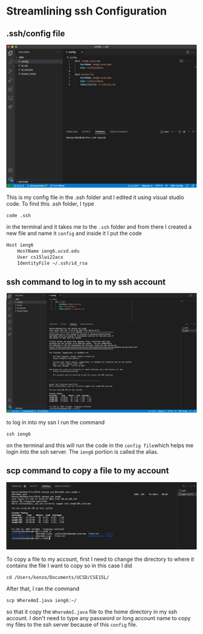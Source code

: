 # Streamlining ssh Configuration

## .ssh/config file

![ssh config file](config.png)

This is my config file in the .ssh folder and I edited it using visual studio code.
To find this .ssh folder, I type 
```
code .ssh
```
in the terminal and it takes me to the `.ssh` folder and from there I created a new file and name it `config` and inside it I put the code
```
Host ieng6
    HostName ieng6.ucsd.edu
    User cs15lwi22acx
    IdentityFile ~/.ssh/id_rsa
```

## ssh command to log in to my ssh account

 ![ssh command](trySSHieng6.png)

 to log in into my ssn I run the command
 ```
 ssh ieng6
 ```
 on the terminal and this will run the code in the `config file`which helps me login into the ssh server. The `ieng6` portion is called the alias.

## scp command to copy a file to my account

![copy WhereAmI.java](uploadWhereAmI.java.png)

To copy a file to my account, first I need to change the directory to where it contains the file I want to copy so in this case I did
```
cd /Users/kenzo/Documents/UCSD/CSE15L/
```

After that, I ran the command
```
scp WhereAmI.java ieng6:~/
```
so that it copy the `WhereAmI.java` file to the home directory in my ssh account. I don't need to type any password or long account name to copy my files to the ssh server because of this `config` file.
